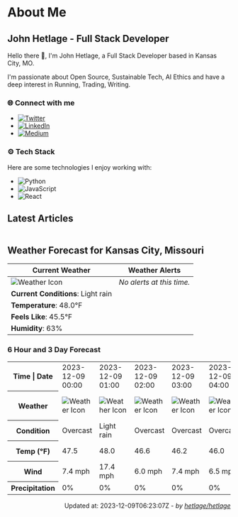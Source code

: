 # About Me

## John Hetlage - Full Stack Developer

Hello there 👋, I'm John Hetlage, a Full Stack Developer based in Kansas City, MO. 

I'm passionate about Open Source, Sustainable Tech, AI Ethics and have a deep interest in Running, Trading, Writing.

### 🌐 Connect with me
- [![Twitter](https://img.shields.io/badge/Twitter-1DA1F2?style=for-the-badge&logo=twitter&logoColor=white)](https://twitter.com/j_hetlage)
- [![LinkedIn](https://img.shields.io/badge/LinkedIn-0077B5?style=for-the-badge&logo=linkedin&logoColor=white)](https://linkedin.com/in/john-hetlage)
- [![Medium](https://img.shields.io/badge/Medium-12100E?style=for-the-badge&logo=medium&logoColor=white)](https://medium.com/@jhetlage)

### ⚙️ Tech Stack
Here are some technologies I enjoy working with:
- ![Python](https://img.shields.io/badge/-Python-05122A?style=flat&logo=Python)
- ![JavaScript](https://img.shields.io/badge/-JavaScript-05122A?style=flat&logo=JavaScript)
- ![React](https://img.shields.io/badge/-React-05122A?style=flat&logo=React)


## Latest Articles

<table>
  <tbody></tbody>
</table>


## Weather Forecast for Kansas City, Missouri

| **Current Weather** | **Weather Alerts** |
|---------------------|--------------------|
| ![Weather Icon](https://cdn.weatherapi.com/weather/64x64/night/296.png) |  _No alerts at this time._  |
| **Current Conditions**: Light rain |  | 
| **Temperature**: 48.0°F |  |
| **Feels Like**: 45.5°F |  |
| **Humidity**: 63% | |

### 6 Hour and 3 Day Forecast

<table>
  <tbody>  
    <tr><th>Time | Date</th><td>2023-12-09 00:00</td><td>2023-12-09 01:00</td><td>2023-12-09 02:00</td><td>2023-12-09 03:00</td><td>2023-12-09 04:00</td><td>2023-12-09 05:00</td><td>2023-12-09</td><td>2023-12-10</td><td>2023-12-11</td></tr>
    <tr><th>Weather</th><td><img src="https://cdn.weatherapi.com/weather/64x64/night/122.png" alt="Weather Icon"></td><td><img src="https://cdn.weatherapi.com/weather/64x64/night/296.png" alt="Weather Icon"></td><td><img src="https://cdn.weatherapi.com/weather/64x64/night/122.png" alt="Weather Icon"></td><td><img src="https://cdn.weatherapi.com/weather/64x64/night/122.png" alt="Weather Icon"></td><td><img src="https://cdn.weatherapi.com/weather/64x64/night/122.png" alt="Weather Icon"></td><td><img src="https://cdn.weatherapi.com/weather/64x64/night/122.png" alt="Weather Icon"></td>
    <td><img src="https://cdn.weatherapi.com/weather/64x64/day/116.png" alt="Weather Icons"</td><td><img src="https://cdn.weatherapi.com/weather/64x64/day/116.png" alt="Weather Icons"</td><td><img src="https://cdn.weatherapi.com/weather/64x64/day/113.png" alt="Weather Icons"</td></tr>
    <tr><th>Condition</th><td>Overcast</td><td>Light rain</td><td>Overcast</td><td>Overcast</td><td>Overcast</td><td>Overcast</td>
    <td>Partly cloudy</td><td>Partly cloudy</td><td>Sunny</td></tr>
    <tr><th>Temp (°F)</th><td>47.5</td><td>48.0</td><td>46.6</td><td>46.2</td><td>46.0</td><td>45.3</td>
    <td>49.5° / 36.7°F</td><td>43.1° / 27.1°F</td><td>49.5° / 31.7°F</td></tr>
    <tr><th>Wind</th><td>7.4 mph</td><td>17.4 mph</td><td>6.0 mph</td><td>7.4 mph</td><td>6.5 mph</td><td>6.3 mph</td>
    <td>18.8 mph</td><td>14.3 mph</td><td>8.7 mph</td></tr>
    <tr><th>Precipitation</th><td>0%</td><td>0%</td><td>0%</td><td>0%</td><td>0%</td><td>0%</td>
    <td>0%</td><td>0%</td><td>0%</td></tr>
  </tbody>
</table>

<div align="right">

Updated at: 2023-12-09T06:23:07Z - *by [hetlage/hetlage](https://github.com/hetlage/hetlage)*

</div>

